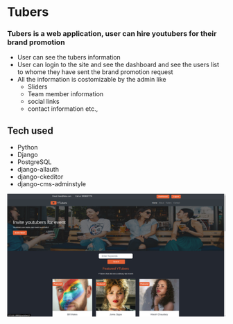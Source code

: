 # Tubers

### Tubers is a web application, user can hire youtubers for their brand promotion

* User can see the tubers information
* User can login to the site and see the dashboard and see the users list to whome they have sent the brand promotion request
* All the information is costomizable by the admin like
  * Sliders
  * Team member information
  * social links
  * contact information etc.,

## Tech used

* Python
* Django
* PostgreSQL
* django-allauth
* django-ckeditor
* django-cms-adminstyle

![site screenshot](screenshot.png)